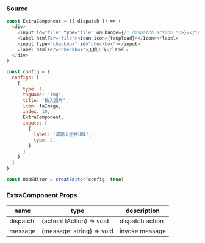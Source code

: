 ### Source
~~~javascript
const ExtraComponent = ({ dispatch }) => (
  <div>
    <input id="file" type="file" onChange={/* dispatch action */>}></input>
    <label htmlFor="file"><Icon icon={faUpload}></Icon></label>
    <input type="checkbox" id="checkbox"></input>
    <label htmlFor="checkbox">无损上传</label>
  </div>
)

const config = {
  configs: [
    {
      type: 1,
      tagName: 'img',
      title: '插入图片',
      icon: faImage,
      index: 10,
      ExtraComponent,
      inputs: [
        {
          label: '请输入图片URL',
          type: 2,
        }
      ]
    }
  ]
}

const UbbEditor = creatEditor(config, true)
~~~
### ExtraComponent Props
| name     | type                      | description     |
| -------- | ------------------------- | --------------- |
| dispatch | (action: IAction) => void | dispatch action |
| message  | (message: string) => void | invoke message  |

